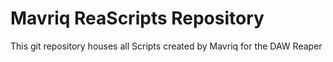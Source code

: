# Mavriq ReaScripts Repository

This git repository houses all Scripts created by Mavriq for the DAW Reaper
